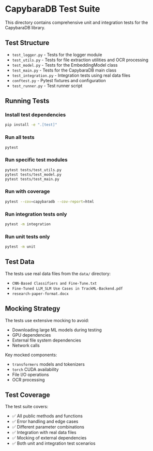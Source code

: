 # CapybaraDB Test Suite

This directory contains comprehensive unit and integration tests for the CapybaraDB library.

## Test Structure

- `test_logger.py` - Tests for the logger module
- `test_utils.py` - Tests for file extraction utilities and OCR processing
- `test_model.py` - Tests for the EmbeddingModel class
- `test_main.py` - Tests for the CapybaraDB main class
- `test_integration.py` - Integration tests using real data files
- `conftest.py` - Pytest fixtures and configuration
- `test_runner.py` - Test runner script

## Running Tests

### Install test dependencies
```bash
pip install -e ".[test]"
```

### Run all tests
```bash
pytest
```

### Run specific test modules
```bash
pytest tests/test_utils.py
pytest tests/test_model.py
pytest tests/test_main.py
```

### Run with coverage
```bash
pytest --cov=capybaradb --cov-report=html
```

### Run integration tests only
```bash
pytest -m integration
```

### Run unit tests only
```bash
pytest -m unit
```

## Test Data

The tests use real data files from the `data/` directory:
- `CNN-Based Classifiers and Fine-Tune.txt`
- `Fine-Tuned LLM_SLM Use Cases in TrackML-Backend.pdf`
- `research-paper-format.docx`

## Mocking Strategy

The tests use extensive mocking to avoid:
- Downloading large ML models during testing
- GPU dependencies
- External file system dependencies
- Network calls

Key mocked components:
- `transformers` models and tokenizers
- `torch` CUDA availability
- File I/O operations
- OCR processing

## Test Coverage

The test suite covers:
- ✅ All public methods and functions
- ✅ Error handling and edge cases
- ✅ Different parameter combinations
- ✅ Integration with real data files
- ✅ Mocking of external dependencies
- ✅ Both unit and integration test scenarios